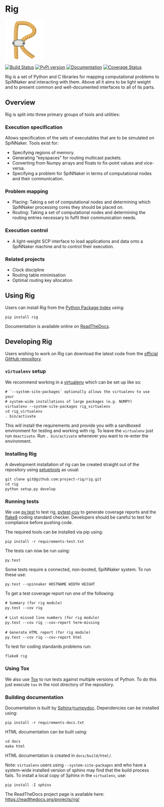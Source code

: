 Rig
===

![The Rig Logo](docs/source/logo.png?raw=true)

[![Build Status](https://travis-ci.org/project-rig/rig.svg?branch=master)](https://travis-ci.org/project-rig/rig)
[![PyPi version](https://pypip.in/v/rig/badge.png?style=flat)](https://pypi.python.org/pypi/rig/)
[![Documentation](https://readthedocs.org/projects/rig/badge/?version=master)](http://rig.readthedocs.org/)
[![Coverage Status](https://coveralls.io/repos/project-rig/rig/badge.svg?branch=master)](https://coveralls.io/r/project-rig/rig?branch=master)

Rig is a set of Python and C libraries for mapping computational problems to
SpiNNaker and interacting with them.  Above all it aims to be light weight and
to present common and well-documented interfaces to all of its parts.

Overview
--------

Rig is split into three primary groups of tools and utilities:

### Execution specification

Allows specification of the sets of executables that are to be simulated on
SpiNNaker.  Tools exist for:

 - Specifying regions of memory.
 - Generating "keyspaces" for routing multicast packets.
 - Converting from Numpy arrays and floats to fix-point values and vice-versa.
 - Specifying a problem for SpiNNaker in terms of computational nodes and their
   communication.

### Problem mapping

 - Placing: Taking a set of computational nodes and determining which SpiNNaker
   processing cores they should be placed on.
 - Routing: Taking a set of computational nodes and determining the routing
   entries necessary to fulfil their communication needs.

### Execution control

 - A light-weight SCP interface to load applications and data onto a SpiNNaker
   machine and to control their execution.

### Related projects

 - Clock discipline
 - Routing table minimisation
 - Optimal routing key allocation

Using Rig
---------

Users can install Rig from the [Python Package
Index](https://pypi.python.org/pypi/rig/) using:

    pip install rig

Documentation is available online on [ReadTheDocs](http://rig.readthedocs.org/).

Developing Rig
--------------

Users wishing to work on Rig can download the latest code from the [official
GitHub repository](https://github.com/project-rig/rig).

### `virtualenv` setup

We recommend working in a [virtualenv](https://pypi.python.org/pypi/virtualenv)
which can be set up like so:

    # `--system-site-packages` optionally allows the virtualenv to use your
    # system-wide installations of large packages (e.g. NUMPY)
    virtualenv --system-site-packages rig_virtualenv
    cd rig_virtualenv
    . bin/activate

This will install the requirements and provide you with a sandboxed environment
for testing and working with rig.  To leave the `virtualenv` just run
`deactivate`. Run `. bin/activate` whenever you want to re-enter the
environment.

### Installing Rig

A development installation of rig can be created straight out of the repository
using [setuptools](https://pypi.python.org/pypi/setuptools) as usual:

    git clone git@github.com:project-rig/rig.git
    cd rig
    python setup.py develop

### Running tests

We use [py.test](http://pytest.org) to test rig,
[pytest-cov](https://pypi.python.org/pypi/pytest-cov/1.8.1) to generate coverage
reports and the [flake8](https://pypi.python.org/pypi/flake8) coding standard
checker. Developers should be careful to test for compliance before pushing
code.

The required tools can be installed via pip using:

    pip install -r requirements-test.txt

The tests can now be run using:

    py.test

Some tests require a connected, non-booted, SpiNNaker system.  To run these use:

    py.test --spinnaker HOSTNAME WIDTH HEIGHT

To get a test coverage report run one of the following:

    # Summary (for rig module)
    py.test --cov rig
    
    # List missed line numbers (for rig module)
    py.test --cov rig --cov-report term-missing
    
    # Generate HTML report (for rig module)
    py.test --cov rig --cov-report html

To test for coding standards problems run:

    flake8 rig

### Using Tox

We also use [Tox](https://pypi.python.org/pypi/tox/1.8.1) to run tests against
multiple versions of Python. To do this just execute `tox` in the root
directory of the repository.


### Building documentation

Documentation is built by
[Sphinx](http://sphinx-doc.org/)/[numpydoc](https://github.com/numpy/numpydoc).
Dependencies can be installed using:

    pip install -r requirements-docs.txt

HTML documentation can be built using:

    cd docs
    make html

HTML documentation is created in `docs/build/html/`.

Note: `virtualenv` users using `--system-site-packages` and who have a system-wide
installed version of sphinx may find that the build process fails. To install a
local copy of Sphinx in the `virtualenv`, use:

    pip install -I sphinx

The ReadTheDocs project page is available here: https://readthedocs.org/projects/rig/

